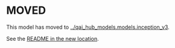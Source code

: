 
# MOVED
This model has moved to [../qai_hub_models.models.inception_v3](../inception_v3).

See the [README in the new location](../inception_v3/README.md).
